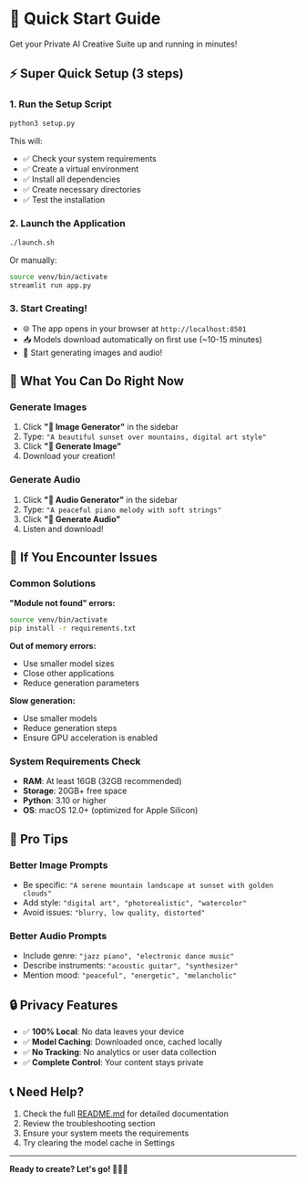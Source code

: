# 🚀 Quick Start Guide

Get your Private AI Creative Suite up and running in minutes!

## ⚡ Super Quick Setup (3 steps)

### 1. Run the Setup Script
```bash
python3 setup.py
```

This will:
- ✅ Check your system requirements
- ✅ Create a virtual environment
- ✅ Install all dependencies
- ✅ Create necessary directories
- ✅ Test the installation

### 2. Launch the Application
```bash
./launch.sh
```

Or manually:
```bash
source venv/bin/activate
streamlit run app.py
```

### 3. Start Creating!
- 🌐 The app opens in your browser at `http://localhost:8501`
- 📥 Models download automatically on first use (~10-15 minutes)
- 🎨 Start generating images and audio!

## 🎯 What You Can Do Right Now

### Generate Images
1. Click **"🎨 Image Generator"** in the sidebar
2. Type: `"A beautiful sunset over mountains, digital art style"`
3. Click **"🎨 Generate Image"**
4. Download your creation!

### Generate Audio
1. Click **"🎵 Audio Generator"** in the sidebar
2. Type: `"A peaceful piano melody with soft strings"`
3. Click **"🎵 Generate Audio"**
4. Listen and download!

## 🔧 If You Encounter Issues

### Common Solutions

**"Module not found" errors:**
```bash
source venv/bin/activate
pip install -r requirements.txt
```

**Out of memory errors:**
- Use smaller model sizes
- Close other applications
- Reduce generation parameters

**Slow generation:**
- Use smaller models
- Reduce generation steps
- Ensure GPU acceleration is enabled

### System Requirements Check
- **RAM**: At least 16GB (32GB recommended)
- **Storage**: 20GB+ free space
- **Python**: 3.10 or higher
- **OS**: macOS 12.0+ (optimized for Apple Silicon)

## 🎨 Pro Tips

### Better Image Prompts
- Be specific: `"A serene mountain landscape at sunset with golden clouds"`
- Add style: `"digital art", "photorealistic", "watercolor"`
- Avoid issues: `"blurry, low quality, distorted"`

### Better Audio Prompts
- Include genre: `"jazz piano", "electronic dance music"`
- Describe instruments: `"acoustic guitar", "synthesizer"`
- Mention mood: `"peaceful", "energetic", "melancholic"`

## 🔒 Privacy Features

- ✅ **100% Local**: No data leaves your device
- ✅ **Model Caching**: Downloaded once, cached locally
- ✅ **No Tracking**: No analytics or user data collection
- ✅ **Complete Control**: Your content stays private

## 📞 Need Help?

1. Check the full [README.md](README.md) for detailed documentation
2. Review the troubleshooting section
3. Ensure your system meets the requirements
4. Try clearing the model cache in Settings

---

**Ready to create? Let's go! 🎨🎵✨** 